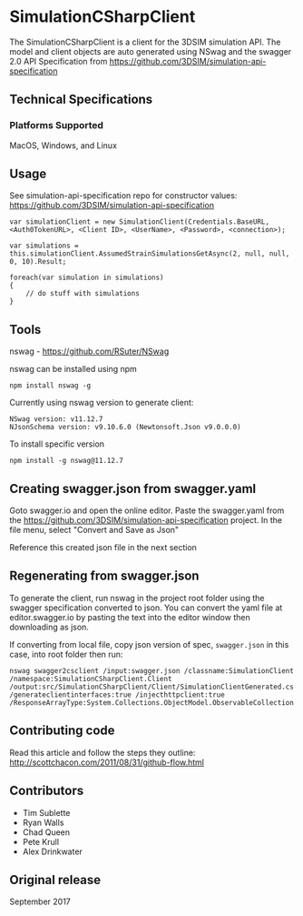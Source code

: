 # SimulationCSharpClient
The SimulationCSharpClient is a client for the 3DSIM simulation API. The model and client objects are auto generated using NSwag and the swagger 2.0 API Specification from https://github.com/3DSIM/simulation-api-specification

## Technical Specifications
### Platforms Supported
MacOS, Windows, and Linux

## Usage
See simulation-api-specification repo for constructor values:
https://github.com/3DSIM/simulation-api-specification

```
var simulationClient = new SimulationClient(Credentials.BaseURL, <Auth0TokenURL>, <Client ID>, <UserName>, <Password>, <connection>);

var simulations = this.simulationClient.AssumedStrainSimulationsGetAsync(2, null, null, 0, 10).Result;

foreach(var simulation in simulations)
{
	// do stuff with simulations
}
```

## Tools
nswag - https://github.com/RSuter/NSwag

nswag can be installed using npm

```
npm install nswag -g
```

Currently using nswag version to generate client:
```
NSwag version: v11.12.7
NJsonSchema version: v9.10.6.0 (Newtonsoft.Json v9.0.0.0)
```

To install specific version
```
npm install -g nswag@11.12.7
```
## Creating swagger.json from swagger.yaml
Goto swagger.io and open the online editor. Paste the swagger.yaml from the https://github.com/3DSIM/simulation-api-specification project. In the file menu, select "Convert and Save as Json"

Reference this created json file in the next section

## Regenerating from swagger.json
To generate the client, run nswag in the project root folder using the swagger specification converted to json. You can convert the yaml file at editor.swagger.io by pasting the text into the editor window then downloading as json.

If converting from local file, copy json version of spec, `swagger.json` in this case, into root folder then run:
```
nswag swagger2csclient /input:swagger.json /classname:SimulationClient /namespace:SimulationCSharpClient.Client /output:src/SimulationCSharpClient/Client/SimulationClientGenerated.cs /generateclientinterfaces:true /injecthttpclient:true /ResponseArrayType:System.Collections.ObjectModel.ObservableCollection
```

## Contributing code
Read this article and follow the steps they outline: http://scottchacon.com/2011/08/31/github-flow.html

## Contributors
* Tim Sublette
* Ryan Walls
* Chad Queen
* Pete Krull
* Alex Drinkwater

## Original release
September 2017